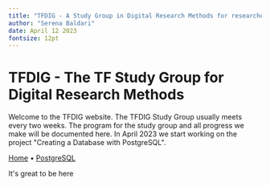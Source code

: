 ```yaml
---
title: "TFDIG - A Study Group in Digital Research Methods for researchers at The Faculty of Theology, University of Oslo"
author: "Serena Baldari"
date: April 12 2023
fontsize: 12pt
---
```


# TFDIG - The TF Study Group for Digital Research Methods

Welcome to the TFDIG website. The TFDIG Study Group usually meets every two weeks. The program for the study group and all progress we make will be documented here. In April 2023 we start working on the project "Creating a Database with PostgreSQL". 

[Home](/) &bull; [PostgreSQL](/PostgreSQL1.md) 

It's great to be here